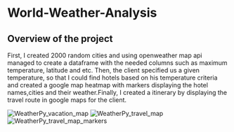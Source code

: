 # World-Weather-Analysis

## Overview of the project

First, I created 2000 random cities and using openweather map api managed to create a dataframe with the needed columns such as maximum temperature, latitude and etc. Then, the client specified us a given temperature, so that I could find hotels based on his temperature criteria and created a google map heatmap with markers displaying the hotel names,cities and their weather.Finally, I created a itinerary by displaying the travel route in google maps for the client.

![WeatherPy_vacation_map](https://github.com/SohrabRezaei/World-Weather-Analysis/blob/main/Vacation_Search/WeatherPy_vacation_map.png?raw=true)
![WeatherPy_travel_map](https://github.com/SohrabRezaei/World-Weather-Analysis/blob/main/Vacation_Itinerary/WeatherPy_travel_map.png?raw=true)
![WeatherPy_travel_map_markers](https://github.com/SohrabRezaei/World-Weather-Analysis/blob/main/Vacation_Itinerary/WeatherPy_travel_map_markers.png?raw=true)


